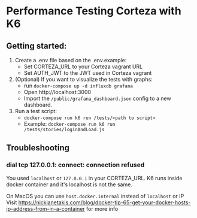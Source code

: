 # Performance Testing Corteza with K6

## Getting started:
1. Create a .env file based on the .env.example:
   - Set CORTEZA_URL to your Corteza vagrant URL
   - Set AUTH_JWT to the JWT used in Corteza vagrant
2. (Optional) If you want to visualize the tests with graphs:
   - run `docker-compose up -d influxdb grafana`
   - Open http://localhost:3000
   - Import the `/public/grafana_dashboard.json` config to a new dashboard.
3. Run a test script:
   - `docker-compose run k6 run /tests/<path to script>`
   - Example: `docker-compose run k6 run /tests/stories/loginAndLoad.js`

## Troubleshooting

### dial tcp 127.0.0.1: connect: connection refused

You used `localhost` or `127.0.0.1` in your CORTEZA_URL.
K6 runs inside docker container and it's localhost is not the same.

On MacOS you can use `host.docker.internal` instead of `localhost` or IP
Visit https://nickjanetakis.com/blog/docker-tip-65-get-your-docker-hosts-ip-address-from-in-a-container for more info
